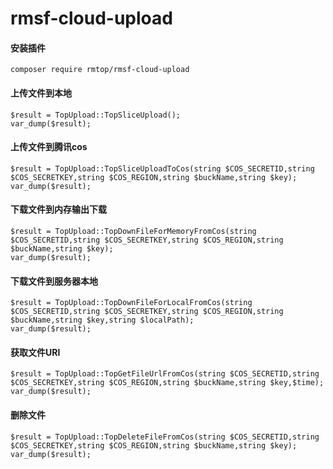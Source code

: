 # rmsf-cloud-upload

#### 安装插件

~~~
composer require rmtop/rmsf-cloud-upload
~~~


#### 上传文件到本地

~~~
$result = TopUpload::TopSliceUpload();
var_dump($result);
~~~

#### 上传文件到腾讯cos
~~~
$result = TopUpload::TopSliceUploadToCos(string $COS_SECRETID,string $COS_SECRETKEY,string $COS_REGION,string $buckName,string $key);
var_dump($result);
~~~


#### 下载文件到内存输出下载
~~~
$result = TopUpload::TopDownFileForMemoryFromCos(string $COS_SECRETID,string $COS_SECRETKEY,string $COS_REGION,string $buckName,string $key);
var_dump($result);
~~~

#### 下载文件到服务器本地
~~~
$result = TopUpload::TopDownFileForLocalFromCos(string $COS_SECRETID,string $COS_SECRETKEY,string $COS_REGION,string $buckName,string $key,string $localPath);
var_dump($result);
~~~


#### 获取文件URl
~~~
$result = TopUpload::TopGetFileUrlFromCos(string $COS_SECRETID,string $COS_SECRETKEY,string $COS_REGION,string $buckName,string $key,$time);
var_dump($result);
~~~


#### 删除文件
~~~
$result = TopUpload::TopDeleteFileFromCos(string $COS_SECRETID,string $COS_SECRETKEY,string $COS_REGION,string $buckName,string $key);
var_dump($result);
~~~

